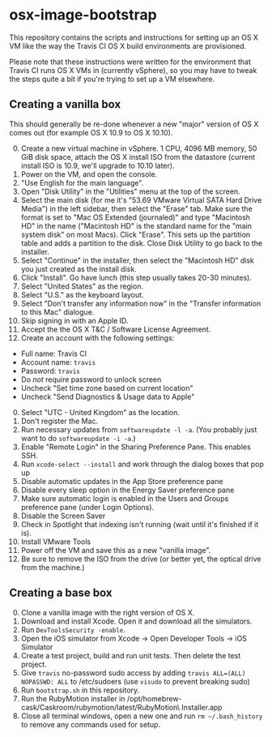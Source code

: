 # osx-image-bootstrap

This repository contains the scripts and instructions for setting up an OS X VM
like the way the Travis CI OS X build environments are provisioned.

Please note that these instructions were written for the environment that Travis
CI runs OS X VMs in (currently vSphere), so you may have to tweak the steps
quite a bit if you're trying to set up a VM elsewhere.

## Creating a vanilla box

This should generally be re-done whenever a new "major" version of OS X comes
out (for example OS X 10.9 to OS X 10.10).

0. Create a new virtual machine in vSphere. 1 CPU, 4096 MB memory, 50 GiB disk
   space, attach the OS X install ISO from the datastore (current install ISO is
   10.9, we'll upgrade to 10.10 later).
0. Power on the VM, and open the console.
0. "Use English for the main language".
0. Open "Disk Utility" in the "Utilities" menu at the top of the screen.
0. Select the main disk (for me it's "53.69 VMware Virtual SATA Hard Drive
   Media") in the left sidebar, then select the "Erase" tab. Make sure the
   format is set to "Mac OS Extended (journaled)" and type "Macintosh HD" in the
   name ("Macintosh HD" is the standard name for the "main system disk" on most
   Macs). Click "Erase". This sets up the partition table and adds a partition
   to the disk. Close Disk Utility to go back to the installer.
0. Select "Continue" in the installer, then select the "Macintosh HD" disk you
   just created as the install disk.
0. Click "Install". Go have lunch (this step usually takes 20-30 minutes).
0. Select "United States" as the region.
0. Select "U.S." as the keyboard layout.
0. Select "Don't transfer any information now" in the "Transfer information to
   this Mac" dialogue.
0. Skip signing in with an Apple ID.
0. Accept the the OS X T&C / Software License Agreement.
0. Create an account with the following settings:
  - Full name: Travis CI
  - Account name: `travis`
  - Password: `travis`
  - Do _not_ require password to unlock screen
  - Uncheck "Set time zone based on current location"
  - Uncheck "Send Diagnostics & Usage data to Apple"
0. Select "UTC - United Kingdom" as the location.
0. Don't register the Mac.
0. Run necessary updates from `softwareupdate -l -a`. (You probably just want to
   do `softwareupdate -i -a`.)
0. Enable "Remote Login" in the Sharing Preference Pane. This enables SSH.
0. Run `xcode-select --install` and work through the dialog boxes that pop up
0. Disable automatic updates in the App Store preference pane
0. Disable every sleep option in the Energy Saver preference pane
0. Make sure automatic login is enabled in the Users and Groups preference pane
   (under Login Options).
0. Disable the Screen Saver
0. Check in Spotlight that indexing isn't running (wait until it's finished if
   it is).
0. Install VMware Tools
0. Power off the VM and save this as a new "vanilla image".
0. Be sure to remove the ISO from the drive (or better yet, the optical drive from the
   machine.)

## Creating a base box

0. Clone a vanilla image with the right version of OS X.
0. Download and install Xcode. Open it and download all the simulators.
0. Run `DevToolsSecurity -enable`.
0. Open the iOS simulator from Xcode → Open Developer Tools → iOS Simulator
0. Create a test project, build and run unit tests. Then delete the test project.
0. Give `travis` no-password sudo access by adding `travis ALL=(ALL) NOPASSWD: ALL`
   to /etc/sudoers (use `visudo` to prevent breaking sudo)
0. Run `bootstrap.sh` in this repository.
0. Run the RubyMotion installer in /opt/homebrew-cask/Caskroom/rubymotion/latest/RubyMotion\ Installer.app
0. Close all terminal windows, open a new one and run `rm ~/.bash_history` to remove any commands used for setup.
